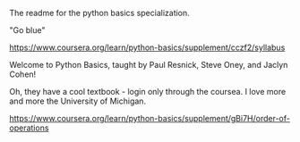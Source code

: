 The readme for the python basics specialization.

"Go blue"

https://www.coursera.org/learn/python-basics/supplement/cczf2/syllabus

Welcome to Python Basics, taught by  Paul Resnick, Steve Oney, and Jaclyn Cohen!

Oh, they have a cool textbook - login only through the coursea. 
I love more and more the University of Michigan.

https://www.coursera.org/learn/python-basics/supplement/gBi7H/order-of-operations


